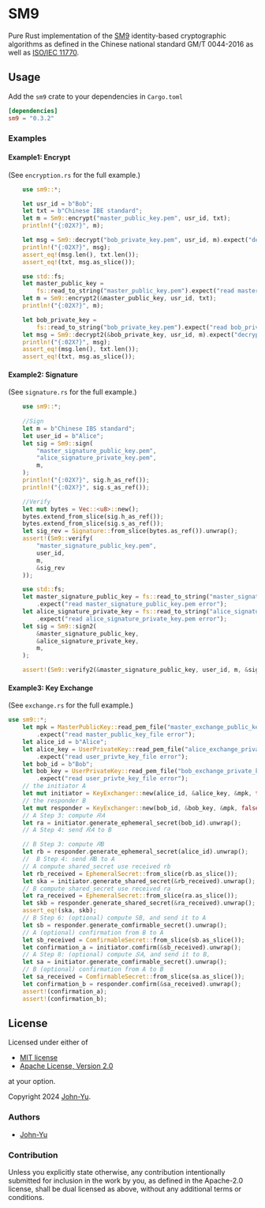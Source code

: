 # SM9

Pure Rust implementation of the [SM9](https://en.wikipedia.org/wiki/SM9_(cryptography_standard)) identity-based cryptographic algorithms as defined in the Chinese national standard GM/T 0044-2016 as well as [ISO/IEC 11770](https://www.iso.org/standard/82709.html).

## Usage

Add the `sm9` crate to your dependencies in `Cargo.toml`

```toml
[dependencies]
sm9 = "0.3.2"
```

### Examples

#### Example1: Encrypt
(See `encryption.rs` for the full example.)

```rust
    use sm9::*;

    let usr_id = b"Bob";
    let txt = b"Chinese IBE standard";
    let m = Sm9::encrypt("master_public_key.pem", usr_id, txt);
    println!("{:02X?}", m);

    let msg = Sm9::decrypt("bob_private_key.pem", usr_id, m).expect("decrypt error");
    println!("{:02X?}", msg);
    assert_eq!(msg.len(), txt.len());
    assert_eq!(txt, msg.as_slice());

    use std::fs;
    let master_public_key =
        fs::read_to_string("master_public_key.pem").expect("read master_public_key.pem error");
    let m = Sm9::encrypt2(&master_public_key, usr_id, txt);
    println!("{:02X?}", m);

    let bob_private_key =
        fs::read_to_string("bob_private_key.pem").expect("read bob_private_key.pem error");
    let msg = Sm9::decrypt2(&bob_private_key, usr_id, m).expect("decrypt error");
    println!("{:02X?}", msg);
    assert_eq!(msg.len(), txt.len());
    assert_eq!(txt, msg.as_slice());

```

#### Example2: Signature
(See `signature.rs` for the full example.)

```rust
    use sm9::*;
    
    //Sign
    let m = b"Chinese IBS standard";
    let user_id = b"Alice";
    let sig = Sm9::sign(
        "master_signature_public_key.pem",
        "alice_signature_private_key.pem",
        m,
    );
    println!("{:02X?}", sig.h_as_ref());
    println!("{:02X?}", sig.s_as_ref());

    //Verify
    let mut bytes = Vec::<u8>::new();
    bytes.extend_from_slice(sig.h_as_ref());
    bytes.extend_from_slice(sig.s_as_ref());
    let sig_rev = Signature::from_slice(bytes.as_ref()).unwrap();
    assert!(Sm9::verify(
        "master_signature_public_key.pem",
        user_id,
        m,
        &sig_rev
    ));

    use std::fs;
    let master_signature_public_key = fs::read_to_string("master_signature_public_key.pem")
        .expect("read master_signature_public_key.pem error");
    let alice_signature_private_key = fs::read_to_string("alice_signature_private_key.pem")
        .expect("read alice_signature_private_key.pem error");
    let sig = Sm9::sign2(
        &master_signature_public_key,
        &alice_signature_private_key,
        m,
    );

    assert!(Sm9::verify2(&master_signature_public_key, user_id, m, &sig));

```

#### Example3: Key Exchange 
(See `exchange.rs` for the full example.)

```rust
use sm9::*;
    let mpk = MasterPublicKey::read_pem_file("master_exchange_public_key.pem")
        .expect("read master_public_key_file error");
    let alice_id = b"Alice";
    let alice_key = UserPrivateKey::read_pem_file("alice_exchange_private_key.pem")
        .expect("read user_privte_key_file error");
    let bob_id = b"Bob";
    let bob_key = UserPrivateKey::read_pem_file("bob_exchange_private_key.pem")
        .expect("read user_privte_key_file error");
    // the initiator A
    let mut initiator = KeyExchanger::new(alice_id, &alice_key, &mpk, true).unwrap();
    // the responder B
    let mut responder = KeyExchanger::new(bob_id, &bob_key, &mpk, false).unwrap();
    // A Step 3: compute 𝑅𝐴
    let ra = initiator.generate_ephemeral_secret(bob_id).unwrap();
    // A Step 4: send 𝑅𝐴 to B

    // B Step 3: compute 𝑅B
    let rb = responder.generate_ephemeral_secret(alice_id).unwrap();
    //  B Step 4: send 𝑅B to A
    // A compute shared_secret use received rb
    let rb_received = EphemeralSecret::from_slice(rb.as_slice());
    let ska = initiator.generate_shared_secret(&rb_received).unwrap();
    // B compute shared_secret use received ra
    let ra_received = EphemeralSecret::from_slice(ra.as_slice());
    let skb = responder.generate_shared_secret(&ra_received).unwrap();
    assert_eq!(ska, skb);
    // B Step 6: (optional) compute SB, and send it to A
    let sb = responder.generate_comfirmable_secret().unwrap();
    // A (optional) confirmation from B to A
    let sb_received = ComfirmableSecret::from_slice(sb.as_slice());
    let confirmation_a = initiator.comfirm(&sb_received).unwrap();
    // A Step 8: (optional) compute 𝑆𝐴, and send it to B,
    let sa = initiator.generate_comfirmable_secret().unwrap();
    // B (optional) confirmation from A to B
    let sa_received = ComfirmableSecret::from_slice(sa.as_slice());
    let confirmation_b = responder.comfirm(&sa_received).unwrap();
    assert!(confirmation_a);
    assert!(confirmation_b);
```
## License

Licensed under either of

* [MIT license](http://opensource.org/licenses/MIT)
* [Apache License, Version 2.0](http://www.apache.org/licenses/LICENSE-2.0)

at your option.

Copyright 2024 [John-Yu](https://github.com/John-Yu).

### Authors

* [John-Yu](https://github.com/John-Yu)

### Contribution

Unless you explicitly state otherwise, any contribution intentionally
submitted for inclusion in the work by you, as defined in the Apache-2.0
license, shall be dual licensed as above, without any additional terms or
conditions.
